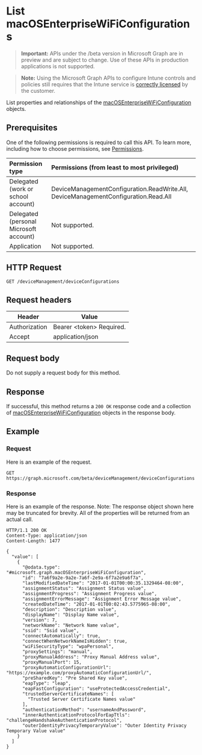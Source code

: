 ﻿# List macOSEnterpriseWiFiConfigurations

> **Important:** APIs under the /beta version in Microsoft Graph are in preview and are subject to change. Use of these APIs in production applications is not supported.

> **Note:** Using the Microsoft Graph APIs to configure Intune controls and policies still requires that the Intune service is [correctly licensed](https://go.microsoft.com/fwlink/?linkid=839381) by the customer.

List properties and relationships of the [macOSEnterpriseWiFiConfiguration](../resources/intune_deviceconfig_macosenterprisewificonfiguration.md) objects.
## Prerequisites
One of the following permissions is required to call this API. To learn more, including how to choose permissions, see [Permissions](../../../concepts/permissions_reference.md).

|Permission type      | Permissions (from least to most privileged)              |
|:--------------------|:---------------------------------------------------------|
|Delegated (work or school account) | DeviceManagementConfiguration.ReadWrite.All, DeviceManagementConfiguration.Read.All    |
|Delegated (personal Microsoft account) | Not supported.    |
|Application | Not supported. |

## HTTP Request
<!-- {
  "blockType": "ignored"
}
-->
```http
GET /deviceManagement/deviceConfigurations
```

## Request headers
|Header|Value|
|---|---|
|Authorization|Bearer &lt;token&gt; Required.|
|Accept|application/json|

## Request body
Do not supply a request body for this method.

## Response
If successful, this method returns a `200 OK` response code and a collection of [macOSEnterpriseWiFiConfiguration](../resources/intune_deviceconfig_macosenterprisewificonfiguration.md) objects in the response body.

## Example
### Request
Here is an example of the request.
```http
GET https://graph.microsoft.com/beta/deviceManagement/deviceConfigurations
```

### Response
Here is an example of the response. Note: The response object shown here may be truncated for brevity. All of the properties will be returned from an actual call.
```http
HTTP/1.1 200 OK
Content-Type: application/json
Content-Length: 1477

{
  "value": [
    {
      "@odata.type": "#microsoft.graph.macOSEnterpriseWiFiConfiguration",
      "id": "7a6f9a2e-9a2e-7a6f-2e9a-6f7a2e9a6f7a",
      "lastModifiedDateTime": "2017-01-01T00:00:35.1329464-08:00",
      "assignmentStatus": "Assignment Status value",
      "assignmentProgress": "Assignment Progress value",
      "assignmentErrorMessage": "Assignment Error Message value",
      "createdDateTime": "2017-01-01T00:02:43.5775965-08:00",
      "description": "Description value",
      "displayName": "Display Name value",
      "version": 7,
      "networkName": "Network Name value",
      "ssid": "Ssid value",
      "connectAutomatically": true,
      "connectWhenNetworkNameIsHidden": true,
      "wiFiSecurityType": "wpaPersonal",
      "proxySettings": "manual",
      "proxyManualAddress": "Proxy Manual Address value",
      "proxyManualPort": 15,
      "proxyAutomaticConfigurationUrl": "https://example.com/proxyAutomaticConfigurationUrl/",
      "preSharedKey": "Pre Shared Key value",
      "eapType": "leap",
      "eapFastConfiguration": "useProtectedAccessCredential",
      "trustedServerCertificateNames": [
        "Trusted Server Certificate Names value"
      ],
      "authenticationMethod": "usernameAndPassword",
      "innerAuthenticationProtocolForEapTtls": "challengeHandshakeAuthenticationProtocol",
      "outerIdentityPrivacyTemporaryValue": "Outer Identity Privacy Temporary Value value"
    }
  ]
}
```



